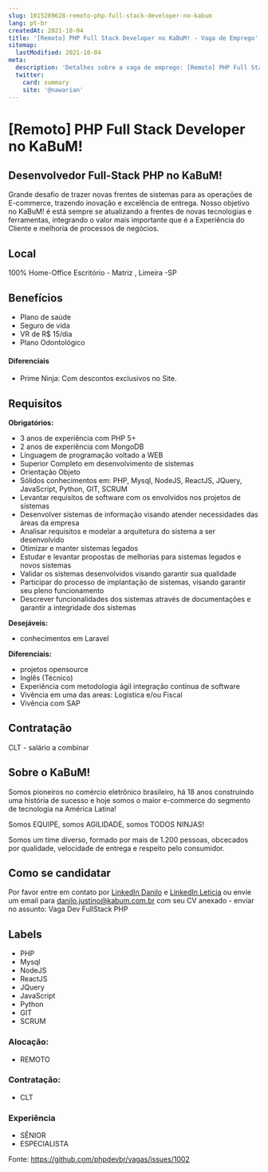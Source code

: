 ```yaml
---
slug: 1015289628-remoto-php-full-stack-developer-no-kabum
lang: pt-br
createdAt: 2021-10-04
title: '[Remoto] PHP Full Stack Developer no KaBuM! - Vaga de Emprego'
sitemap:
  lastModified: 2021-10-04
meta:
  description: 'Detalhes sobre a vaga de emprego: [Remoto] PHP Full Stack Developer no KaBuM!'
  twitter:
    card: summary
    site: '@nawarian'
---
```


# [Remoto] PHP Full Stack Developer no KaBuM!

<!--
==================================================
POR FAVOR, SÓ POSTE SE A VAGA FOR PARA DESENVOLVEDOR(A) PHP!

Não faça distinção de gênero no titulo da vaga.

Use: "PHP Developer" ao invés de "Desenvolvedor PHP" \o/

Exemplo: `[São Paulo/SP] PHP Developer na Nome da Empresa`

Evite fugir do padrão, isso só dá trabalho aos administradores,
pois os títulos são padronizados.
==================================================
-->

## Desenvolvedor Full-Stack PHP no KaBuM!

Grande desafio de trazer novas frentes de sistemas para as operações de E-commerce, trazendo inovação e excelência de entrega. Nosso objetivo no KaBuM! é está sempre se atualizando a frentes de novas tecnologias e ferramentas, integrando o valor mais importante que é a Experiência do Cliente e melhoria de processos de negócios.


## Local

100% Home-Office
Escritório - Matriz , Limeira -SP

## Benefícios

- Plano de saúde
- Seguro de vida
- VR de R$ 15/dia
- Plano Odontológico

#### Diferenciais

- Prime Ninja: Com descontos exclusivos no Site.

## Requisitos

**Obrigatórios:**
- 3 anos de experiência com PHP 5+
- 2 anos de experiência com MongoDB
- Linguagem de programação voltado a WEB
- Superior Completo em desenvolvimento de sistemas
- Orientação Objeto
- Sólidos conhecimentos em:  PHP, Mysql, NodeJS, ReactJS, JQuery, JavaScript, Python, GIT, SCRUM
- Levantar requisitos de software com os envolvidos nos projetos de sistemas
- Desenvolver sistemas de informação visando atender necessidades das áreas da empresa
- Analisar requisitos e modelar a arquitetura do sistema a ser desenvolvido
- Otimizar e manter sistemas legados
- Estudar e levantar propostas de melhorias para sistemas legados e novos sistemas
- Validar os sistemas desenvolvidos visando garantir sua qualidade
- Participar do processo de implantação de sistemas, visando garantir seu pleno funcionamento
- Descrever funcionalidades dos sistemas através de documentações e garantir a integridade dos sistemas

**Desejáveis:**
- conhecimentos em Laravel

**Diferenciais:**
- projetos opensource
- Inglês (Técnico)
- Experiência com metodologia ágil integração contínua de software
- Vivência em uma das areas: Logistica e/ou Fiscal
- Vivência com SAP

## Contratação

CLT - salário a combinar

## Sobre o KaBuM!

Somos pioneiros no comércio eletrônico brasileiro, há 18 anos construindo uma história de sucesso e hoje somos o maior e-commerce do segmento de tecnologia na América Latina!

Somos EQUIPE, somos AGILIDADE, somos TODOS NINJAS!

Somos um time diverso, formado por mais de 1.200 pessoas, obcecados por qualidade, velocidade de entrega e respeito pelo consumidor.

## Como se candidatar

Por favor entre em contato por [LinkedIn Danilo](https://www.linkedin.com/in/danilooscarjustino/) e [LinkedIn Leticia](https://www.linkedin.com/in/leticiacunhag/) ou envie um email para danilo.justino@kabum.com.br com seu CV anexado - enviar no assunto: Vaga Dev FullStack PHP

## Labels

- PHP
- Mysql
- NodeJS
- ReactJS
- JQuery
- JavaScript
- Python
- GIT
- SCRUM

### Alocação:
- REMOTO

### Contratação:
- CLT

### Experiência

- SÊNIOR
- ESPECIALISTA


Fonte: https://github.com/phpdevbr/vagas/issues/1002
